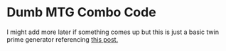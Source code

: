 # Dumb MTG Combo Code

I might add more later if something comes up but this is just a basic twin prime generator referencing [this post.](https://www.tumblr.com/phaeton-flier/765586450608717824/did-you-see-that-magic-the-gathering-now-has-a)
